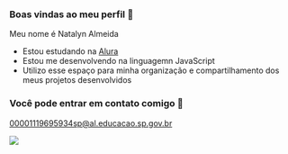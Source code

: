 ### Boas vindas ao meu perfil 🤍

Meu nome é Natalyn Almeida
- Estou estudando na [Alura](https://www.alura.com.br)
- Estou me desenvolvendo na linguagemn JavaScript
- Utilizo esse espaço para minha organização e compartilhamento dos meus projetos desenvolvidos

### Você pode entrar em contato comigo 📧

00001119695934sp@al.educacao.sp.gov.br

![](https://media.tenor.com/PfrtUlnCThEAAAAi/love-you.gif)
